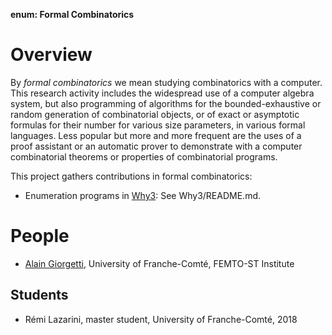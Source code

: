 **enum: Formal Combinatorics**

Overview
========

By *formal combinatorics* we mean studying combinatorics with a computer. 
This research activity includes the widespread use of a computer algebra system,
but also programming of algorithms for the bounded-exhaustive or random
generation of combinatorial objects, or of exact or asymptotic formulas for
their number for various size parameters, in various formal languages. Less
popular but more and more frequent are the uses of a proof assistant or an
automatic prover to demonstrate with a computer combinatorial theorems or
properties of combinatorial programs.

This project gathers contributions in formal combinatorics:

* Enumeration programs in [Why3](http://why3.lri.fr/): See Why3/README.md.

People
======

* [Alain Giorgetti](http://members.femto-st.fr/alain-giorgetti/en), University of Franche-Comté, FEMTO-ST Institute

Students
--------

* Rémi Lazarini, master student, University of Franche-Comté, 2018
